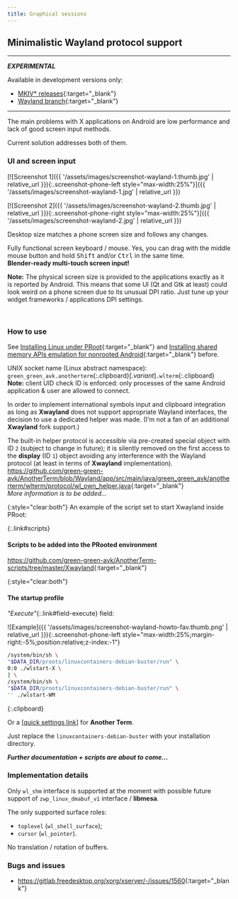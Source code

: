 ```yaml
---
title: Graphical sessions
---
```

## Minimalistic Wayland protocol support

---

***<hlt>EXPERIMENTAL</hlt>***

Available in development versions only:
* [MKIV\* releases](https://github.com/green-green-avk/AnotherTerm/releases){:target="_blank"}
* [Wayland branch](https://github.com/green-green-avk/AnotherTerm/tree/Wayland){:target="_blank"}

---

The main problems with X&nbsp;applications on Android are low performance
and lack of good screen input methods.

Current solution addresses both of them.


### UI and screen input

[![Screenshot 1]({{ '/assets/images/screenshot-wayland-1.thumb.jpg' | relative_url }}){:.screenshot-phone-left style="max-width:25%"}]({{ '/assets/images/screenshot-wayland-1.jpg' | relative_url }})

[![Screenshot 2]({{ '/assets/images/screenshot-wayland-2.thumb.jpg' | relative_url }}){:.screenshot-phone-right style="max-width:25%"}]({{ '/assets/images/screenshot-wayland-2.jpg' | relative_url }})

Desktop size matches a phone screen size and follows any changes.

Fully functional screen keyboard / mouse.
Yes, you can drag with the middle mouse button and hold
<kbd>Shift</kbd> and/or <kbd>Ctrl</kbd> in the same time.
<br/>**Blender-ready multi-touch screen input!**

**Note:** The physical screen size is provided to the applications exactly as it is reported by Android.
This means that some UI (Qt and Gtk at least) could look weird on a phone screen
due to its unusual DPI ratio. Just tune up your widget frameworks / applications DPI settings.

<br style="clear:both"/>


### How to use

See
[Installing Linux under PRoot](installing-linux-under-proot.html#main_content){:target="_blank"}
and
[Installing shared memory APIs emulation for nonrooted Android](installing-linux-apis-emulation-for-nonrooted-android.html#main_content){:target="_blank"}
before.

UNIX socket name (Linux abstract namespace):
<br/>`green_green_avk.anotherterm`{:.clipboard}[.*variant*]`.wlterm`{:.clipboard}
<br/>**Note:** client UID check ID is enforced:
only processes of the same Android application &amp; user are allowed to connect.

In order to implement international symbols input and clipboard integration as long as **Xwayland** does not support appropriate Wayland interfaces,
the decision to use a dedicated helper was made. (I'm not a fan of an additional **Xwayland** fork support.)

The built-in helper protocol is accessible via pre-created special object with ID `2` (subject to change in future);
it is silently removed on the first access to the **display** (ID `1`) object avoiding any interference with the Wayland protocol
(at least in terms of **Xwayland** implementation).
<br/><https://github.com/green-green-avk/AnotherTerm/blob/Wayland/app/src/main/java/green_green_avk/anotherterm/wlterm/protocol/wl_own_helper.java>{:target="_blank"}
<br/>*More information is to be added...*

{:style="clear:both"}
An example of the script set to start Xwayland inside PRoot:

{:.link#scripts}
#### Scripts to be added into the PRooted environment

<https://github.com/green-green-avk/AnotherTerm-scripts/tree/master/Xwayland>{:target="_blank"}

{:style="clear:both"}
#### The startup profile

*"Execute"*{:.link#field-execute} field:

![Example]({{ '/assets/images/screenshot-wayland-howto-fav.thumb.png' | relative_url }}){:.screenshot-phone-left style="max-width:25%;margin-right:-5%;position:relative;z-index:-1"}
```sh
/system/bin/sh \
"$DATA_DIR/proots/linuxcontainers-debian-buster/run" \
0:0 ./wlstart-X \
| \
/system/bin/sh \
"$DATA_DIR/proots/linuxcontainers-debian-buster/run" \
'' ./wlstart-WM
```
{:.clipboard}

Or a
[[quick settings link](local-terminal:/opts?perm_favmgmt=false&shareable=false&charset=UTF-8&screen_cols=0&screen_rows=0&keymap=&wakelock.acquire_on_connect=true&terminal_string=xterm&perm_pluginexec=false&font_size_auto=false&wakelock.release_on_disconnect=true&execute=%2Fsystem%2Fbin%2Fsh%20%5C%0A%22%24DATA_DIR%2Fproots%2Flinuxcontainers-debian-buster%2Frun%22%20%5C%0A0%3A0%20.%2Fwlstart-X%20%5C%0A%7C%20%5C%0A%2Fsystem%2Fbin%2Fsh%20%5C%0A%22%24DATA_DIR%2Fproots%2Flinuxcontainers-debian-buster%2Frun%22%20%5C%0A''%20.%2Fwlstart-WM&name=linuxcontainers-debian-buster%20%F0%9F%96%A5%20%26%20WM&term_compliance=ansi&terminate.on_disconnect=false)]
for **Another Term**.

Just replace the `linuxcontainers-debian-buster` with your installation directory.

***Further documentation + scripts are about to come...***


### Implementation details

Only `wl_shm` interface is supported at the moment
with possible future support of `zwp_linux_dmabuf_v1` interface / **libmesa**.

The only supported surface roles:
* `toplevel` (`wl_shell_surface`);
* `cursor` (`wl_pointer`).

No translation / rotation of buffers.


### Bugs and issues

* <https://gitlab.freedesktop.org/xorg/xserver/-/issues/1560>{:target="_blank"}

